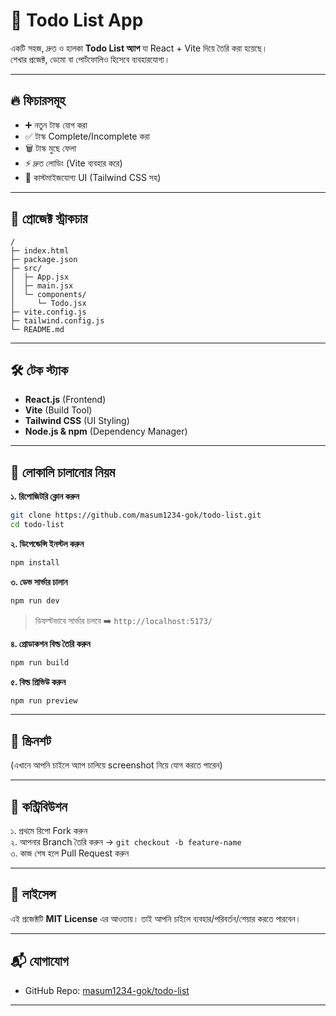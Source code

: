 # 📝 Todo List App 

একটি সহজ, দ্রুত ও হালকা **Todo List অ্যাপ** যা React + Vite দিয়ে তৈরি করা হয়েছে।  
শেখার প্রজেক্ট, ডেমো বা পোর্টফোলিও হিসেবে ব্যবহারযোগ্য।

---

## 🔥 ফিচারসমূহ
- ➕ নতুন টাস্ক যোগ করা
- ✅ টাস্ক Complete/Incomplete করা
- 🗑️ টাস্ক মুছে ফেলা
- ⚡ দ্রুত লোডিং (Vite ব্যবহার করে)
- 🎨 কাস্টমাইজযোগ্য UI (Tailwind CSS সহ)

---

## 📂 প্রোজেক্ট স্ট্রাকচার
```
/
├─ index.html
├─ package.json
├─ src/
│  ├─ App.jsx
│  ├─ main.jsx
│  └─ components/
│     └─ Todo.jsx
├─ vite.config.js
├─ tailwind.config.js
└─ README.md
```

---

## 🛠️ টেক স্ট্যাক
- **React.js** (Frontend)
- **Vite** (Build Tool)
- **Tailwind CSS** (UI Styling)
- **Node.js & npm** (Dependency Manager)

---

## 🚀 লোকালি চালানোর নিয়ম

**১. রিপোজিটরি ক্লোন করুন**  
```bash
git clone https://github.com/masum1234-gok/todo-list.git
cd todo-list
```

**২. ডিপেন্ডেন্সি ইনস্টল করুন**  
```bash
npm install
```

**৩. ডেভ সার্ভার চালান**  
```bash
npm run dev
```
> ডিফল্টভাবে সার্ভার চলবে ➡️ `http://localhost:5173/`

**৪. প্রোডাকশন বিল্ড তৈরি করুন**  
```bash
npm run build
```

**৫. বিল্ড প্রিভিউ করুন**  
```bash
npm run preview
```

---

## 📸 স্ক্রিনশট
(এখানে আপনি চাইলে অ্যাপ চালিয়ে screenshot নিয়ে যোগ করতে পারেন)

---

## 🤝 কন্ট্রিবিউশন
১. প্রথমে রিপো Fork করুন  
২. আপনার Branch তৈরি করুন → `git checkout -b feature-name`  
৩. কাজ শেষ হলে Pull Request করুন  

---

## 📄 লাইসেন্স
এই প্রজেক্টটি **MIT License** এর আওতায়। তাই আপনি চাইলে ব্যবহার/পরিবর্তন/শেয়ার করতে পারবেন।

---

## 📬 যোগাযোগ
- GitHub Repo: [masum1234-gok/todo-list](https://github.com/masum1234-gok/todo-list)

---
